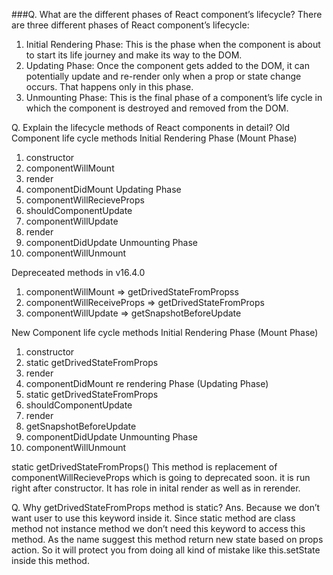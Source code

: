 ###Q. What are the different phases of React component’s lifecycle?
There are three different phases of React component’s lifecycle:

1. Initial Rendering Phase: This is the phase when the component is about to start its life journey and make its way to the DOM.
2. Updating Phase: Once the component gets added to the DOM, it can potentially update and re-render only when a prop or state change occurs. That happens only in this phase.
3. Unmounting Phase: This is the final phase of a component’s life cycle in which the component is destroyed and removed from the DOM.

Q. Explain the lifecycle methods of React components in detail?
Old Component life cycle methods
Initial Rendering Phase (Mount Phase)

1. constructor
2. componentWillMount
3. render
4. componentDidMount
   Updating Phase
5. componentWillRecieveProps
6. shouldComponentUpdate
7. componentWillUpdate
8. render
9. componentDidUpdate
   Unmounting Phase
10. componentWillUnmount

Depreceated methods in v16.4.0

1. componentWillMount => getDrivedStateFromPropss
2. componentWillReceiveProps => getDrivedStateFromProps
3. componentWillUpdate => getSnapshotBeforeUpdate

New Component life cycle methods
Initial Rendering Phase (Mount Phase)

1. constructor
2. static getDrivedStateFromProps
3. render
4. componentDidMount
   re rendering Phase (Updating Phase)
5. static getDrivedStateFromProps
6. shouldComponentUpdate
7. render
8. getSnapshotBeforeUpdate
9. componentDidUpdate
   Unmounting Phase
10. componentWillUnmount

static getDrivedStateFromProps()
This method is replacement of componentWillRecieveProps which is going to deprecated soon. it is run right after constructor. It has role in inital render as well as in rerender.

Q. Why getDrivedStateFromProps method is static?
Ans. Because we don’t want user to use this keyword inside it. Since static method are class method not instance method we don’t need this keyword to access this method. As the name suggest this method return new state based on props action. So it will protect you from doing all kind of mistake like this.setState inside this method.
